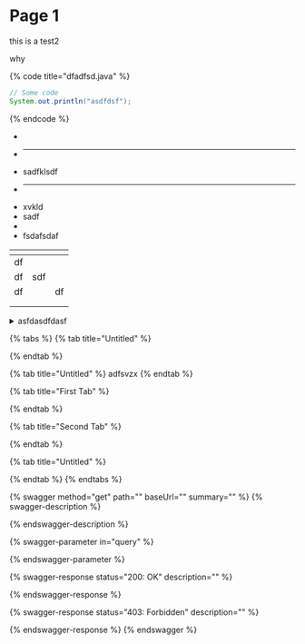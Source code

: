 # Page 1

this is a test2

why

{% code title="dfadfsd.java" %}
```java
// Some code
System.out.println("asdfdsf");
```
{% endcode %}

-
- ***
- sadfklsdf
- ***
- xvkld
- sadf
-
- fsdafsdaf



<table data-view="cards"><thead><tr><th></th><th></th><th></th></tr></thead><tbody><tr><td>df</td><td></td><td></td></tr><tr><td>df</td><td>sdf</td><td></td></tr><tr><td>df</td><td></td><td>df</td></tr><tr><td></td><td></td><td></td></tr><tr><td></td><td></td><td></td></tr></tbody></table>



<details>

<summary>asfdasdfdasf</summary>



</details>



{% tabs %}
{% tab title="Untitled" %}

{% endtab %}

{% tab title="Untitled" %}
adfsvzx
{% endtab %}

{% tab title="First Tab" %}

{% endtab %}

{% tab title="Second Tab" %}

{% endtab %}

{% tab title="Untitled" %}

{% endtab %}
{% endtabs %}

{% swagger method="get" path="" baseUrl="" summary="" %}
{% swagger-description %}

{% endswagger-description %}

{% swagger-parameter in="query" %}

{% endswagger-parameter %}

{% swagger-response status="200: OK" description="" %}

{% endswagger-response %}

{% swagger-response status="403: Forbidden" description="" %}

{% endswagger-response %}
{% endswagger %}
